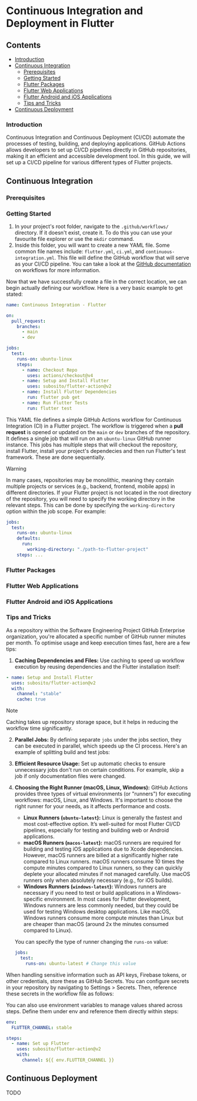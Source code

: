 # Continuous Integration and Deployment in Flutter

## Contents

- [Introduction](#introduction)
- [Continuous Integration](#continuous-integration)
  - [Prerequisites](#prerequisites)
  - [Getting Started](#getting-started)
  - [Flutter Packages](#flutter-packages)
  - [Flutter Web Applications](#flutter-web-applications)
  - [Flutter Android and iOS Applications](#flutter-android-and-ios-applications)
  - [Tips and Tricks](#tips-and-tricks)
- [Continuous Deployment](#continuous-deployment)

### Introduction

Continuous Integration and Continuous Deployment (CI/CD) automate the processes of testing, building, and deploying applications. GitHub Actions allows developers to set up CI/CD pipelines directly in GitHub repositories, making it an efficient and accessible development tool. In this guide, we will set up a CI/CD pipeline for various different types of Flutter projects.

## Continuous Integration

### Prerequisites

### Getting Started

1. In your project's root folder, navigate to the `.github/workflows/` directory. If it doesn't exist, create it. To do this you can use your favourite file explorer or use the `mkdir` command.
2. Inside this folder, you will want to create a new YAML file. Some common file names include: `flutter.yml`, `ci.yml`, and `continuous-integration.yml`. This file will define the GitHub workflow that will serve as your CI/CD pipeline. You can take a look at the [GitHub documentation](https://docs.github.com/en/actions/writing-workflows) on workflows for more information.

Now that we have successfully create a file in the correct location, we can begin actually defining our workflow. Here is a very basic example to get stated:

```yaml
name: Continuous Integration - Flutter

on:
  pull_request:
    branches:
      - main
      - dev

jobs:
  test:
    runs-on: ubuntu-linux
    steps:
      - name: Checkout Repo
        uses: actions/checkout@v4
      - name: Setup and Install Flutter
        uses: subosito/flutter-action@v2
      - name: Install Flutter Dependencies
        run: flutter pub get
      - name: Run Flutter Tests
        run: flutter test
```

This YAML file defines a simple GitHub Actions workflow for Continuous Integration (CI) in a Flutter project. The workflow is triggered when a **pull request** is opened or updated on the `main` or `dev` branches of the repository. It defines a single job that will run on an `ubuntu-linux` GitHub runner instance. This jobs has multiple steps that will checkout the repository, install Flutter, install your project's dependecies and then run Flutter's test framework. These are done sequentially.

> [!WARNING]
> In many cases, repositories may be monolithic, meaning they contain multiple projects or services (e.g., backend, frontend, mobile apps) in different directories. If your Flutter project is not located in the root directory of the repository, you will need to specify the working directory in the relevant steps. This can be done by specifying the `working-directory` option within the job scope. For example:

```yaml
jobs:
  test:
    runs-on: ubuntu-linux
    defaults:
      run:
        working-directory: "./path-to-flutter-project"
    steps: ...
```

### Flutter Packages

### Flutter Web Applications

### Flutter Android and iOS Applications

### Tips and Tricks

As a repository within the Software Engineering Project GitHub Enterprise organization, you're allocated a specific number of GitHub runner minutes per month. To optimise usage and keep execution times fast, here are a few tips:

1. **Caching Dependencies and Files:** Use caching to speed up workflow execution by reusing dependencies and the Flutter installation itself:

```yaml
- name: Setup and Install Flutter
  uses: subosito/flutter-action@v2
  with:
    channel: "stable"
    cache: true
```

> [!NOTE]
> Caching takes up repository storage space, but it helps in reducing the workflow time significantly.

2. **Parallel Jobs:** By defining separate `jobs` under the jobs section, they can be executed in parallel, which speeds up the CI process. Here's an example of splitting build and test jobs:

3. **Efficient Resource Usage:** Set up automatic checks to ensure unnecessary jobs don't run on certain conditions. For example, skip a job if only documentation files were changed.

4. **Choosing the Right Runner (macOS, Linux, Windows):** GitHub Actions provides three types of virtual environments (or "runners") for executing workflows: macOS, Linux, and Windows. It's important to choose the right runner for your needs, as it affects performance and costs.

   - **Linux Runners (`ubuntu-latest`):** Linux is generally the fastest and most cost-effective option. It’s well-suited for most Flutter CI/CD pipelines, especially for testing and building web or Android applications.
   - **macOS Runners (`macos-latest`):** macOS runners are required for building and testing iOS applications due to Xcode dependencies. However, macOS runners are billed at a significantly higher rate compared to Linux runners. macOS runners consume 10 times the compute minutes compared to Linux runners, so they can quickly deplete your allocated minutes if not managed carefully. Use macOS runners only when absolutely necessary (e.g., for iOS builds).
   - **Windows Runners (`windows-latest`):** Windows runners are necessary if you need to test or build applications in a Windows-specific environment. In most cases for Flutter development, Windows runners are less commonly needed, but they could be used for testing Windows desktop applications. Like macOS, Windows runners consume more compute minutes than Linux but are cheaper than macOS (around 2x the minutes consumed compared to Linux).

   You can specify the type of runner changing the `runs-on` value:

   ```yaml
   jobs:
     test:
       runs-on: ubuntu-latest # Change this value
   ```

When handling sensitive information such as API keys, Firebase tokens, or other credentials, store these as GitHub Secrets. You can configure secrets in your repository by navigating to Settings > Secrets. Then, reference these secrets in the workflow file as follows:

You can also use environment variables to manage values shared across steps. Define them under env and reference them directly within steps:

```yaml
env:
  FLUTTER_CHANNEL: stable

steps:
  - name: Set up Flutter
    uses: subosito/flutter-action@v2
    with:
      channel: ${{ env.FLUTTER_CHANNEL }}
```

## Continuous Deployment

TODO
